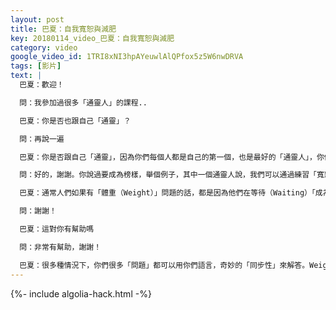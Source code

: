 ```yaml
---
layout: post
title: 巴夏：自我寬恕與減肥
key: 20180114_video_巴夏：自我寬恕與減肥
category: video
google_video_id: 1TRI8xNI3hpAYeuwlAlQPfox5z5W6nwDRVA
tags: [影片]
text: |
  巴夏：歡迎！

  問：我參加過很多「通靈人」的課程..

  巴夏：你是否也跟自己「通靈」？

  問：再說一遍

  巴夏：你是否跟自己「通靈」，因為你們每個人都是自己的第一個，也是最好的「通靈人」，你們每個人都是自己首選的，最優的「指導靈」，所以當你說你獲取很多通靈人信息時，確保別把「自己」給遺忘了

  問：好的，謝謝。你說過要成為榜樣，舉個例子，其中一個通靈人說，我們可以通過練習「寬恕」，來減肥，寬恕有著非常強大的力量，那也可以是一種方法。如果我們想減肥20磅，我們通過寬恕就能實現，我們如何練習寬恕，好讓減肥有效？

  巴夏：通常人們如果有「體重（Weight）」問題的話，都是因為他們在等待（Waiting）「成為自己」，他們抓住自己的能量不放，害怕「自己成為自己」，因為他們認為自己「毫無價值」且「不值得擁有」。所以當他們寬恕自己對自己的這些限制性的負面看法，並自我寬恕來釋放它們，於是他們就不再等待，不再猶豫，他們讓「真我」的能量通過身體流出，於是「體重」就不在體內（能量不再堵塞在體內），於是他們便「減肥」了

  問：謝謝！

  巴夏：這對你有幫助嗎

  問：非常有幫助，謝謝！

  巴夏：很多種情況下，你們很多「問題」都可以用你們語言，奇妙的「同步性」來解答。Weight（體重），Wait（等待）
---
```


{%- include algolia-hack.html -%}
